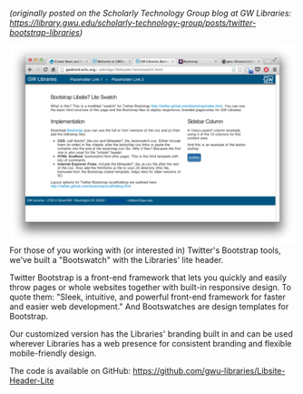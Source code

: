 <p style="font-style: italic;">(originally posted on the Scholarly Technology Group blog at GW Libraries: <a href="https://library.gwu.edu/scholarly-technology-group/posts/twitter-bootstrap-libraries">https://library.gwu.edu/scholarly-technology-group/posts/twitter-bootstrap-libraries</a>)</p>

<div style="float: right;">
<img alt="screenshot: Libraries bootswatch design" src="https://github.com/StudioZut/studiozut.github.io/blob/master/_posts/Screen Shot 2013-02-21 at 11.57.50 AM.png">
</div>

For those of you working with (or interested in) Twitter's Bootstrap tools, we've built a "Bootswatch" with the Libraries' lite header.

Twitter Bootstrap is a front-end framework that lets you quickly and easily throw pages or whole websites together with built-in responsive design. To quote them: "Sleek, intuitive, and powerful front-end framework for faster and easier web development." And Bootswatches are design templates for Bootstrap.

Our customized version has the Libraries' branding built in and can be used wherever Libraries has a web presence for consistent branding and flexible mobile-friendly design. 

The code is available on GitHub: <a href="https://github.com/gwu-libraries/Libsite-Header-Lite">https://github.com/gwu-libraries/Libsite-Header-Lite</a>

